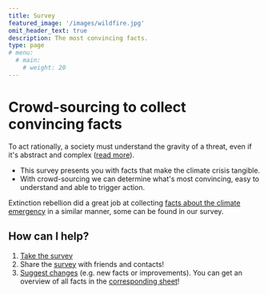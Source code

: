 ```yaml
---
title: Survey
featured_image: '/images/wildfire.jpg'
omit_header_text: true
description: The most convincing facts.
type: page
# menu:
  # main:
    # weight: 20
---
```


# Crowd-sourcing to collect convincing facts

To act rationally, a society must understand the gravity of a threat, even if it's abstract and complex ([read more](motivation)).

* This survey presents you with facts that make the climate crisis tangible.
* With crowd-sourcing we can determine what's most convincing, easy to understand and able to trigger action.

Extinction rebellion did a great job at collecting [facts about the climate emergency](https://rebellion.earth/the-truth/the-emergency/) in a similar manner, some can be found in our survey.

## How can I help?
1. [Take the survey](https://docs.google.com/forms/d/e/1FAIpQLSdL1DjIJ_4j4xsrA4iigE7z1Tcd9hazOVFnCTycAuQoLpmRaA/viewform)
2. Share the [survey](https://docs.google.com/forms/d/e/1FAIpQLSdL1DjIJ_4j4xsrA4iigE7z1Tcd9hazOVFnCTycAuQoLpmRaA/viewform) with friends and contacts!
3. [Suggest changes](mailto:survey@reasn.de) (e.g. new facts or improvements). You can get an overview of all facts in the [corresponding sheet](https://docs.google.com/spreadsheets/d/16UcYOsweT1B-35Ael-9zmczslDZYcX7agBU0IgR3Bng)!
